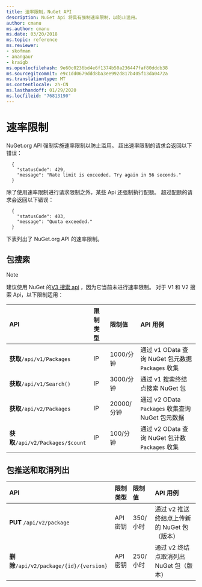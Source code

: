 ```yaml
---
title: 速率限制，NuGet API
description: NuGet Api 将具有强制速率限制，以防止滥用。
author: cmanu
ms.author: cmanu
ms.date: 03/20/2018
ms.topic: reference
ms.reviewer:
- skofman
- anangaur
- kraigb
ms.openlocfilehash: 9e60c0236bd4e6f1374b50a236447faf80dddb38
ms.sourcegitcommit: e9c1dd0679ddd8ba3ee992d817b405f13da0472a
ms.translationtype: MT
ms.contentlocale: zh-CN
ms.lasthandoff: 01/29/2020
ms.locfileid: "76813190"
---
```

# <a name="rate-limits"></a>速率限制

NuGet.org API 强制实施速率限制以防止滥用。 超出速率限制的请求会返回以下错误： 

  ~~~
    {
      "statusCode": 429,
      "message": "Rate limit is exceeded. Try again in 56 seconds."
    }
  ~~~

除了使用速率限制进行请求限制之外，某些 Api 还强制执行配额。 超过配额的请求会返回以下错误：

  ~~~
    {
      "statusCode": 403,
      "message": "Quota exceeded."
    }
  ~~~

下表列出了 NuGet.org API 的速率限制。

## <a name="package-search"></a>包搜索

> [!Note]
> 建议使用 NuGet 的[V3 搜索 api](search-query-service-resource.md) ，因为它当前未进行速率限制。 对于 V1 和 V2 搜索 Api，以下限制适用：

| API | 限制类型 | 限制值 | API 用例 |
|:---|:---|:---|:---|
**获取**`/api/v1/Packages` | IP | 1000/分钟 | 通过 v1 OData 查询 NuGet 包元数据 `Packages` 收集 |
**获取**`/api/v1/Search()` | IP | 3000/分钟 | 通过 v1 搜索终结点搜索 NuGet 包 | 
**获取**`/api/v2/Packages` | IP | 20000/分钟 | 通过 v2 OData `Packages` 收集查询 NuGet 包元数据 | 
**获取**`/api/v2/Packages/$count` | IP | 100/分钟 | 通过 v2 OData 查询 NuGet 包计数 `Packages` 收集 | 

## <a name="package-push-and-unlist"></a>包推送和取消列出

| API | 限制类型 | 限制值 | API 用例 | 
|:---|:---|:---|:--- |
**PUT** `/api/v2/package` | API 密钥 | 350/小时 | 通过 v2 推送终结点上传新的 NuGet 包（版本） 
**删除**`/api/v2/package/{id}/{version}` | API 密钥 | 250/小时 | 通过 v2 终结点取消列出 NuGet 包（版本） 
